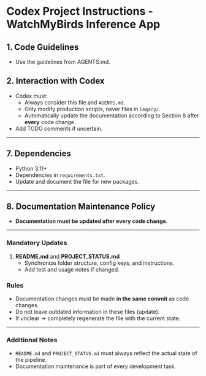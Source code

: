 # Codex Project Instructions - WatchMyBirds Inference App

## 1. Code Guidelines
- Use the guidelines from AGENTS.md.


## 2. Interaction with Codex
- Codex must:
  - Always consider this file and `AGENTS.md`.
  - Only modify production scripts, never files in `legacy/`.
  - Automatically update the documentation according to Section 8 after **every** code change.
- Add TODO comments if uncertain.

---

## 7. Dependencies
- Python 3.11+
- Dependencies in `requirements.txt`.
- Update and document the file for new packages.

---

## 8. Documentation Maintenance Policy
- **Documentation must be updated after every code change.**

---


### Mandatory Updates
1. **README.md** and **PROJECT_STATUS.md**
   - Synchronize folder structure, config keys, and instructions.  
   - Add test and usage notes if changed.  

### Rules
- Documentation changes must be made **in the same commit** as code changes.
- Do not leave outdated information in these files (update).
- If unclear → completely regenerate the file with the current state.

---

### Additional Notes
- `README.md` and `PROJECT_STATUS.md` must always reflect the actual state of the pipeline.
- Documentation maintenance is part of every development task.